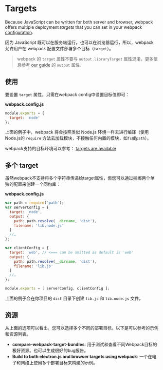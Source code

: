 # Targets

Because JavaScript can be written for both server and browser, webpack offers multiple deployment *targets* that you can set in your webpack [configuration](https://webpack.js.org/configuration).

因为 JavaScript 既可以在服务端运行，也可以在浏览器运行，所以，webpack 允许用户在 webpack 配置文件部署多个目标（`target`）。

> webpack 的 `target` 属性不要与 `output.libraryTarget` 属性混淆。更多信息参考 [our guide](https://webpack.js.org/concepts/output) 的 `output` 属性. 

## 使用

要设置 `target` 属性，只需在webpack config中设置目标值即可：

**webpack.config.js**

```javascript
module.exports = {
  target: 'node'
};
```

上面的例子中，webpack 将会按照类似 Node.js 环境一样去进行编译（使用Node.js的 `require` 方法去加载模块，不接触任何内置的模块，如`fs`或`path`）。

webpack支持的目标环境可以参考： [targets are available](https://webpack.js.org/configuration/target)

## 多个 target

虽然webpack不支持将多个字符串传递给target属性，但您可以通过捆绑两个单独的配置来创建一个同构库：

**webpack.config.js**

```javascript
var path = require('path');
var serverConfig = {
  target: 'node',
  output: {
    path: path.resolve(__dirname, 'dist'),
    filename: 'lib.node.js'
  }
  //…
};

var clientConfig = {
  target: 'web', // <=== can be omitted as default is 'web'
  output: {
    path: path.resolve(__dirname, 'dist'),
    filename: 'lib.js'
  }
  //…
};

module.exports = [ serverConfig, clientConfig ];
```

上面的例子会在你项目的 `dist` 目录下创建 `lib.js` 和 `lib.node.js` 文件。

## 资源

从上面的选项可以看出，您可以选择多个不同的部署目标。以下是可以参考的示例和资源列表。

- **compare-webpack-target-bundles**: 用于测试和查看不同Webpack目标的极好资源。也可以生成很好的bug报告。
- **Build to both electron.js and browser targets using webpack**: 一个在电子和网络上使用多个部署目标来构建的示例。
